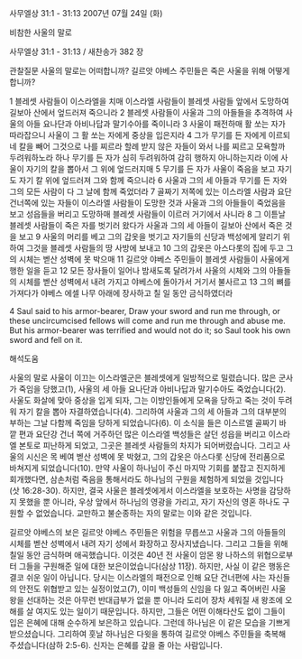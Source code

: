사무엘상 31:1 - 31:13 
2007년 07월 24일 (화)

비참한 사울의 말로



사무엘상 31:1 - 31:13 / 새찬송가 382 장


관찰질문 
사울의 말로는 어떠합니까?
길르앗 야베스 주민들은 죽은 사울을 위해 어떻게 합니까? 

1 블레셋 사람들이 이스라엘을 치매 이스라엘 사람들이 블레셋 사람들 앞에서 도망하여 길보아 산에서 엎드러져 죽으니라 2 블레셋 사람들이 사울과 그의 아들들을 추격하여 사울의 아들 요나단과 아비나답과 말기수아를 죽이니라 3 사울이 패전하매 활 쏘는 자가 따라잡으니 사울이 그 활 쏘는 자에게 중상을 입은지라 4 그가 무기를 든 자에게 이르되 네 칼을 빼어 그것으로 나를 찌르라 할례 받지 않은 자들이 와서 나를 찌르고 모욕할까 두려워하노라 하나 무기를 든 자가 심히 두려워하여 감히 행하지 아니하는지라 이에 사울이 자기의 칼을 뽑아서 그 위에 엎드러지매 5 무기를 든 자가 사울이 죽음을 보고 자기도 자기 칼 위에 엎드러져 그와 함께 죽으니라 6 사울과 그의 세 아들과 무기를 든 자와 그의 모든 사람이 다 그 날에 함께 죽었더라 7 골짜기 저쪽에 있는 이스라엘 사람과 요단 건너쪽에 있는 자들이 이스라엘 사람들이 도망한 것과 사울과 그의 아들들이 죽었음을 보고 성읍들을 버리고 도망하매 블레셋 사람들이 이르러 거기에서 사니라 8 그 이튿날 블레셋 사람들이 죽은 자를 벗기러 왔다가 사울과 그의 세 아들이 길보아 산에서 죽은 것을 보고 9 사울의 머리를 베고 그의 갑옷을 벗기고 자기들의 신당과 백성에게 알리기 위하여 그것을 블레셋 사람들의 땅 사방에 보내고 10 그의 갑옷은 아스다롯의 집에 두고 그의 시체는 벧산 성벽에 못 박으매 11 길르앗 야베스 주민들이 블레셋 사람들이 사울에게 행한 일을 듣고 12 모든 장사들이 일어나 밤새도록 달려가서 사울의 시체와 그의 아들들의 시체를 벧산 성벽에서 내려 가지고 야베스에 돌아가서 거기서 불사르고 13 그의 뼈를 가져다가 야베스 에셀 나무 아래에 장사하고 칠 일 동안 금식하였더라 

4 Saul said to his armor-bearer, Draw your sword and run me through, or these uncircumcised fellows will come and run me through and abuse me. But his armor-bearer was terrified and would not do it; so Saul took his own sword and fell on it.

해석도움





사울의 말로 
사울이 이끄는 이스라엘군은 블레셋에게 일방적으로 밀렸습니다. 많은 군사가 죽임을 당했고(1), 사울의 세 아들 요나단과 아비나답과 말기수아도 죽었습니다(2). 사울도 화살에 맞아 중상을 입게 되자, 그는 이방인들에게 모욕을 당하고 죽는 것이 두려워 자기 칼을 뽑아 자결하였습니다(4). 그리하여 사울과 그의 세 아들과 그의 대부분의 부하는 그날 다함께 죽임을 당하게 되었습니다(6). 이 소식을 들은 이스르엘 골짜기 바깥 편과 요단강 건너 쪽에 거주하던 많은 이스라엘 백성들은 살던 성읍을 버리고 이스라엘 본토로 피난하게 되었고, 그곳은 블레셋 사람들의 차지가 되어버렸습니다. 그리고 사울의 시신은 목 베여 벧산 성벽에 못 박혔고, 그의 갑옷은 아스다롯 신당에 전리품으로 바쳐지게 되었습니다(10). 만약 사울이 하나님이 주신 마지막 기회를 붙잡고 진지하게 회개했다면, 삼손처럼 죽음을 통해서라도 하나님의 구원을 체험하게 되었을 것입니다(삿 16:28-30). 하지만, 결국 사울은 블레셋에게서 이스라엘을 보호하는 사명을 감당하지 못했을 뿐 아니라, 우상 앞에서 하나님의 영광을 가리고, 자기 자신의 영혼 하나도 구원할 수 없었습니다. 교만하고 불순종하는 자의 말로는 이와 같은 것입니다.     

길르앗 야베스의 보은 
길르앗 야베스 주민들은 위험을 무릅쓰고 사울과 그의 아들들의 시체를 벧산 성벽에서 내려 자기 성에서 화장하고 장사지냈습니다. 그리고 그들을 위해 칠일 동안 금식하며 애곡했습니다. 이것은 40년 전 사울이 암몬 왕 나하스의 위협으로부터 그들을 구원해준 일에 대한 보은이었습니다(삼상 11장). 하지만, 사실 이 같은 행동은 결코 쉬운 일이 아닙니다. 당시는 이스라엘의 패전으로 인해 요단 건너편에 사는 자신들의 안전도 위협받고 있는 실정이었고(7), 이미 백성들의 신임을 다 잃고 죽어버린 사울 왕을 선대하는 것은 아무런 반대급부가 없을 뿐 아니라 도리어 장차 세워질 새 왕조에 오해를 살 여지도 있는 일이기 때문입니다. 하지만, 그들은 어떤 이해타산도 없이 그들이 입은 은혜에 대해 순수하게 보은하고 있습니다. 그런데 하나님은 이 같은 모습을 기쁘게 받으셨습니다. 그리하여 훗날 하나님은 다윗을 통하여 길르앗 야베스 주민들을 축복해 주셨습니다(삼하 2:5-6). 신자는 은혜를 갚을 줄 아는 사람입니다.